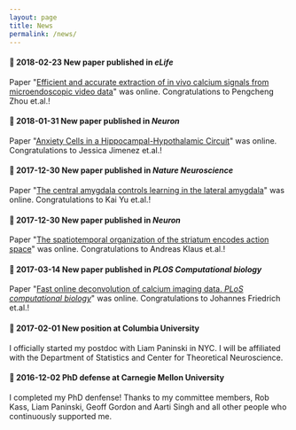 ```yaml
---
layout: page
title: News
permalink: /news/
---
```

<!---
find emojis
https://www.webpagefx.com/tools/emoji-cheat-sheet/
-->

#### :orange_book:  2018-02-23 New paper published in ***eLife***
Paper "[Efficient and accurate extraction of in vivo calcium signals from microendoscopic video data](https://elifesciences.org/articles/28728)" was online. Congratulations to Pengcheng Zhou et.al.! 

#### :orange_book:  2018-01-31 New paper published in ***Neuron***
Paper "[Anxiety Cells in a Hippocampal-Hypothalamic Circuit](https://www.sciencedirect.com/science/article/pii/S0896627318300199)" was online. Congratulations to Jessica Jimenez et.al.! 

#### :orange_book:  2017-12-30 New paper published in ***Nature Neuroscience***
Paper "[The central amygdala controls learning in the lateral amygdala](https://www.nature.com/articles/s41593-017-0009-9)" was online. Congratulations to Kai Yu et.al.! 

#### :orange_book:  2017-12-30 New paper published in ***Neuron***
Paper "[The spatiotemporal organization of the striatum encodes action space](https://www.sciencedirect.com/science/article/pii/S0896627317307304)" was online. Congratulations to Andreas Klaus et.al.! 

#### :orange_book:  2017-03-14 New paper published in ***PLOS Computational biology***
Paper "[Fast online deconvolution of calcium imaging data. *PLoS computational biology*](http://journals.plos.org/ploscompbiol/article?rev=2&id=10.1371/journal.pcbi.1005423)" was online. Congratulations to Johannes Friedrich et.al.! 

#### :school:  2017-02-01 New position at Columbia University
I officially started my postdoc with Liam Paninski in NYC. I will be affiliated with the Department of Statistics and Center for Theoretical Neuroscience. 

#### :checkered_flag:  2016-12-02 PhD defense at Carnegie Mellon University 
I completed my PhD denfense! Thanks to my committee members, Rob Kass, Liam Paninski, Geoff Gordon and Aarti Singh and all other people who continuously supported me. 